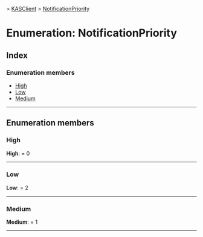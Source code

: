 [](../README.md) > [KASClient](../modules/kasclient.md) > [NotificationPriority](../enums/kasclient.notificationpriority.md)

# Enumeration: NotificationPriority

## Index

### Enumeration members

* [High](kasclient.notificationpriority.md#high)
* [Low](kasclient.notificationpriority.md#low)
* [Medium](kasclient.notificationpriority.md#medium)



---

## Enumeration members

<a id="high"></a>

###  High

**High**:  = 0

___
<a id="low"></a>

###  Low

**Low**:  = 2

___
<a id="medium"></a>

###  Medium

**Medium**:  = 1

___

